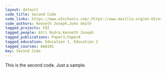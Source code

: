 ```yaml
---
layout: default
code_title: Second Code
code_links: https://www.w3schools.com/,https://www.mozilla.org/en-US/exp/
code_authors: Kenneth Joseph,John Smith
tagged_projects: FAI
tagged_people: Atri Rudra,Kenneth Joseph
tagged_publications: Paper3,PaperA
tagged_education: Education 1, Education 2
tagged_courses: AAA101
key: Second Code
---
```

This is the second code. Just a sample.

